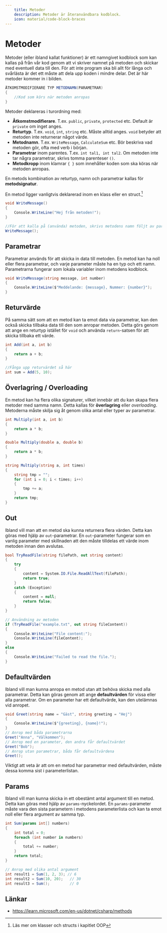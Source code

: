 ```yaml
---
    title: Metoder
    description: Metoder är återanvändbara kodblock.
    icon: material/code-block-braces
---
```


# Metoder
Metoder (eller ibland kallat funktioner) är ett namngivet kodblock som kan kallas på från vår kod genom att vi skriver namnet på metoden och skickar med eventuell data till den. För att inte program ska bli allt för långa och svårlästa är det ett måste att dela upp koden i mindre delar. Det är här metoder kommer in i bilden.

```csharp title="En metods allmänna struktur"
ÅTKOMSTMODIFIERARE TYP METODNAMN(PARAMETRAR)
{
    //Kod som körs när metoden anropas
}
```

Metoder deklareras i turordning med:

* **Åtkomstmodifierare**. T.ex. `public`, `private`, `protected` etc. Default är `private` om inget anges.
* **Returtyp**. T.ex. `void`, `int`, `string` etc. Måste alltid anges. `void` betyder att metoden inte returnerar något värde.
* **Metodnamn**. T.ex. `WriteMessage`, `CalculateSum` etc. Bör beskriva vad metoden gör, ofta med verb i början.
* **Parametrar** inom parentes. T.ex. `int tal1, int tal2`. Om metoden inte tar några parametrar, skrivs tomma parenteser `()`.
* **Metodkropp** inom klamrar `{ }` som innehåller koden som ska köras när metoden anropas.

En metods kombination av returtyp, namn och parametrar kallas för **metodsignatur**.

En metod ligger vanligtvis deklarerad inom en klass eller en struct.[^1]

[^1]: Läs mer om klasser och structs i kapitlet OOP

```csharp title="Enklaste metoden, utan parametrar och utan returvärde"
void WriteMessage()
{
    Console.WriteLine("Hej från metoden!");
}

//För att kalla på (använda) metoden, skrivs metodens namn följt av parenteser
WriteMessage();
```

## Parametrar

Parametrar används för att skicka in data till metoden. En metod kan ha noll eller flera parametrar, och varje parameter måste ha en typ och ett namn. Parametrarna fungerar som lokala variabler inom metodens kodblock.

```csharp title="Metod med parametrar och utan returvärde"
void WriteMessage(string message, int number)
{
    Console.WriteLine($"Meddelande: {message}, Nummer: {number}");
}
```

## Returvärde

På samma sätt som att en metod kan ta emot data via parametrar, kan den också skicka tillbaka data till den som anropar metoden. Detta görs genom att ange en returtyp istället för `void` och använda `return`-satsen för att skicka tillbaka ett värde.

```csharp title="Metod med parametrar och med returvärde av typen int"
int Add(int a, int b)
{
    return a + b;
}

//Fånga upp returvärdet så här
int sum = Add(5, 10);
```

## Överlagring / Overloading

En metod kan ha flera olika signaturer, vilket innebär att du kan skapa flera metoder med samma namn. Detta kallas för **överlagring** eller *overloading*. Metoderna måste skilja sig åt genom olika antal eller typer av parametrar.

```csharp title="Exempel på metodöverlagring"
int Multiply(int a, int b)
{
    return a * b;
}

double Multiply(double a, double b)
{
    return a * b;
}

string Multiply(string a, int times)
{
    string tmp = "";
    for (int i = 0; i < times; i++)
    {
        tmp += a;
    }
    return tmp;
}
```

## Out

Ibland vill man att en metod ska kunna returnera flera värden. Detta kan göras med hjälp av `out`-parametrar. En `out`-parameter fungerar som en vanlig parameter med skillnaden att den måste tilldelas ett värde inom metoden innan den avslutas.

```csharp title="Exempel på out-parameter med bool"
bool TryReadFile(string filePath, out string content)
{
    try
    {
        content = System.IO.File.ReadAllText(filePath);
        return true;
    }
    catch (Exception)
    {
        content = null;
        return false;
    }
}

// Användning av metoden
if (TryReadFile("example.txt", out string fileContent))
{
    Console.WriteLine("File content:");
    Console.WriteLine(fileContent);
}
else
{
    Console.WriteLine("Failed to read the file.");
}
```

## Defaultvärden

Ibland vill man kunna anropa en metod utan att behöva skicka med alla parametrar. Detta kan göras genom att ange **defaultvärden** för vissa eller alla parametrar. Om en parameter har ett defaultvärde, kan den utelämnas vid anropet.

```csharp title="Exempel på defaultvärden"
void Greet(string name = "Gäst", string greeting = "Hej")
{
    Console.WriteLine($"{greeting}, {name}!");
}
// Anrop med båda parametrarna
Greet("Anna", "Välkommen");
// Anrop med en parameter, den andra får defaultvärdet
Greet("Bob");
// Anrop utan parametrar, båda får defaultvärdena
Greet();
```

Viktigt att veta är att om en metod har parametrar med defaultvärden, måste dessa komma sist i parameterlistan.

## Params

Ibland vill man kunna skicka in ett obestämt antal argument till en metod. Detta kan göras med hjälp av `params`-nyckelordet. En `params`-parameter måste vara den sista parametern i metodens parameterlista och kan ta emot noll eller flera argument av samma typ.

```csharp title="Exempel på params"
int Sum(params int[] numbers)
{
    int total = 0;
    foreach (int number in numbers)
    {
        total += number;
    }
    return total;
}

// Anrop med olika antal argument
int result1 = Sum(1, 2, 3); // 6
int result2 = Sum(10, 20);   // 30
int result3 = Sum();         // 0
```


## Länkar

* <https://learn.microsoft.com/en-us/dotnet/csharp/methods>
